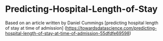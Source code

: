 # Predicting-Hospital-Length-of-Stay
Based on an article written by Daniel Cummings [predicting hospital length of stay at time of admission] (https://towardsdatascience.com/predicting-hospital-length-of-stay-at-time-of-admission-55dfdfe69598)
